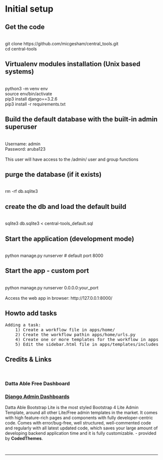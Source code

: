 # Initial setup

## Get the code
<br>
git clone https://github.com/micgesham/central_tools.git<br>
cd central-tools<br>

## Virtualenv modules installation (Unix based systems)
<br>
python3 -m venv env<br>
source env/bin/activate<br>
pip3 install django==3.2.6<br>
pip3 install -r requirements.txt<br>

## Build the default database with the built-in admin superuser
<br>
Username: admin<br>
Password: aruba123<br>
<br>
This user will have access to the /admin/ user and group functions

## purge the database (if it exists)
<br>
rm -rf db.sqlite3<br>

## create the db and load the default build
<br>
sqlite3 db.sqlite3 < central-tools_default.sql<br>

## Start the application (development mode)
<br>
python manage.py runserver # default port 8000<br>

## Start the app - custom port
<br>
python manage.py runserver 0.0.0.0:your_port <br>
<br>
Access the web app in browser: http://127.0.0.1:8000/<br>


## Howto add tasks
<pre>
Adding a task:
	1) Create a workflow file in apps/home/
	2) Create the workflow pathin apps/home/urls.py
	4) Create one or more templates for the workflow in apps/templates/home
	5) Edit the sidebar.html file in apps/templates/includes to place links for the workflow on the side menu
</pre>

## Credits & Links

<br />

### Datta Able Free Dashboard
### [Django Admin Dashboards](https://appseed.us/admin-dashboards/django)

Datta Able Bootstrap Lite is the most styled Bootstrap 4 Lite Admin Template, around all other Lite/Free admin templates in the market. It comes with high feature-rich pages and components with fully developer-centric code. Comes with error/bug-free, well structured, well-commented code and regularly with all latest updated code, which saves your large amount of developing backend application time and it is fully customizable. - provided by **CodedThemes**.

<br />

---

